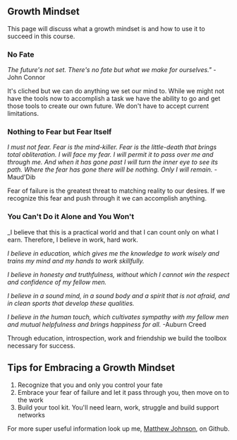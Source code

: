 ## Growth Mindset

This page will discuss what a growth mindset is and how to use it to succeed in this course. 

### No Fate

_The future's not set. There's no fate but what we make for ourselves."_
-John Connor 

It's cliched but we can do anything we set our mind to. While we might not have the tools now to accomplish a task we have the ability to go and get those tools to create our own future. We don't have to accept current limitations. 

### Nothing to Fear but Fear Itself

_I must not fear. Fear is the mind-killer. Fear is the little-death that brings total obliteration. I will face my fear. I will permit it to pass over me and through me. And when it has gone past I will turn the inner eye to see its path. Where the fear has gone there will be nothing. Only I will remain._
-Maud'Dib

Fear of failure is the greatest threat to matching reality to our desires. If we recognize this fear and push through it we can accomplish anything.

### You Can't Do it Alone and You Won't

_I believe that this is a practical world and that I can count
only on what I earn. Therefore, I believe in work, hard work.

_I believe in education, which gives me the knowledge to work
wisely and trains my mind and my hands to work skillfully._

_I believe in honesty and truthfulness, without which I cannot
win the respect and confidence of my fellow men._

_I believe in a sound mind, in a sound body and a spirit that is
not afraid, and in clean sports that develop these qualities._

_I believe in the human touch, which cultivates sympathy with my
fellow men and mutual helpfulness and brings happiness for all._
-Auburn Creed

Through education, introspection, work and friendship we build the toolbox necessary for success.

## Tips for Embracing a Growth Mindset

1. Recognize that you and only you control your fate
2. Embrace your fear of failure and let it pass through you, then move on to the work
3. Build your tool kit. You'll need learn, work, struggle and build support networks

For more super useful information look up me, [Matthew Johnson](https://github.com/SEAsouthern), on Github.
